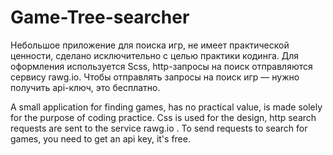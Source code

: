 # Game-Tree-searcher
Небольшое приложение для поиска игр, не имеет практической ценности, сделано исключительно с целью практики кодинга. Для оформления используется Scss, http-запросы на поиск отправляются сервису rawg.io. Чтобы отправлять запросы на поиск игр — нужно получить api-ключ, это бесплатно.

A small application for finding games, has no practical value, is made solely for the purpose of coding practice. Css is used for the design, http search requests are sent to the service rawg.io . To send requests to search for games, you need to get an api key, it's free.
